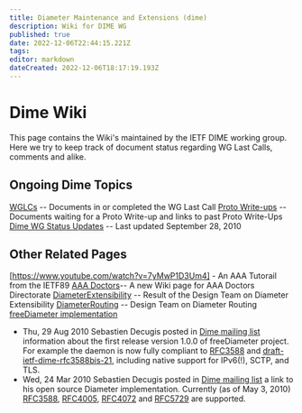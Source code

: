 ```yaml
---
title: Diameter Maintenance and Extensions (dime)
description: Wiki for DIME WG
published: true
date: 2022-12-06T22:44:15.221Z
tags: 
editor: markdown
dateCreated: 2022-12-06T18:17:19.193Z
---
```


# Dime Wiki
This page contains the Wiki's maintained by the IETF DIME working group. Here we try to keep track of document status regarding WG Last Calls, comments and alike.

## Ongoing Dime Topics
[WGLCs](/group/dime/DimeLastCalls) -- Documents in or completed the WG Last Call
[Proto Write-ups](/group/dime/ProtoWriteUps) -- Documents waiting for a Proto Write-up and links to past Proto Write-Ups
[Dime WG Status Updates](/group/dime/DimeStatus) -- Last updated September 28, 2010


## Other Related Pages
[https://www.youtube.com/watch?v=7yMwP1D3Um4] - An AAA Tutorail from the IETF89
[AAA Doctors](/group/dime/aaadoctors)-- A new Wiki page for AAA Doctors Directorate
[DiameterExtensibility](/group/dime/diameterextensibility) -- Result of the Design Team on Diameter Extensibility
[DiameterRouting](/group/dime/diameterrouting) -- Design Team on Diameter Routing
[freeDiameter implementation](http://www.freediameter.net)
* Thu, 29 Aug 2010 Sebastien Decugis posted in [Dime mailing list](http://www.ietf.org/mail-archive/web/dime/current/msg04325.html) information about the first release version 1.0.0 of freeDiameter project. For example the daemon is now fully compliant to [RFC3588](http://tools.ietf.org/html/rfc3588) and [draft-ietf-dime-rfc3588bis-21](http://tools.ietf.org/html/draft-ietf-dime-rfc3588bis-21), including native support for IPv6(!), SCTP, and TLS.
* Wed, 24 Mar 2010 Sebastien Decugis posted in [Dime mailing list](http://www.ietf.org/mail-archive/web/dime/current/msg04096.html) a link to his open source Diameter implementation. Currently (as of May 3, 2010) [RFC3588](http://tools.ietf.org/html/rfc3588), [RFC4005](http://tools.ietf.org/html/rfc4005), [RFC4072](http://tools.ietf.org/html/rfc4072) and [RFC5729](https://www.rfc-editor.org/rfc/rfc5729) are supported.

